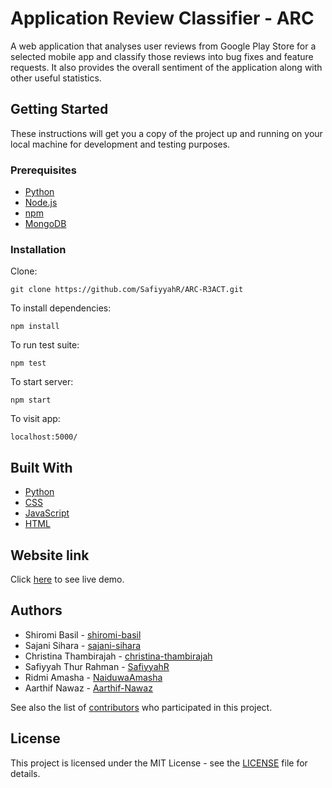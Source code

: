 # Application Review Classifier - ARC
A web application that analyses user reviews from Google Play Store for a selected mobile app and classify those reviews into bug fixes and feature requests. It also provides the overall sentiment of the application along with other useful statistics.

## Getting Started

These instructions will get you a copy of the project up and running on your local machine for development and testing purposes.

### Prerequisites

* [Python](https://www.python.org/downloads/)
* [Node.js](https://nodejs.org/en/download/)
* [npm](https://docs.npmjs.com/downloading-and-installing-node-js-and-npm)
* [MongoDB](https://docs.mongodb.com/manual/administration/install-community/)

### Installation

Clone:
  
    git clone https://github.com/SafiyyahR/ARC-R3ACT.git

To install dependencies:

    npm install

To run test suite:  

    npm test  

To start server:

    npm start

To visit app:

    localhost:5000/ 

## Built With
* [Python](https://www.python.org/)
* [CSS](https://www.w3.org/Style/CSS/Overview.en.html)
* [JavaScript](https://devdocs.io/javascript/)
* [HTML](https://www.w3.org/html/)

## Website link
Click [here](http://arc-r3act.herokuapp.com/) to see live demo.

## Authors
* Shiromi Basil - [shiromi-basil](https://github.com/shiromi-basil)
* Sajani Sihara - [sajani-sihara](https://github.com/sajani-sihara)
* Christina Thambirajah - [christina-thambirajah](https://github.com/christina-thambirajah)
* Safiyyah Thur Rahman - [SafiyyahR](https://github.com/SafiyyahR)
* Ridmi Amasha - [NaiduwaAmasha](https://github.com/NaiduwaAmasha)
* Aarthif Nawaz - [Aarthif-Nawaz](https://github.com/Aarthif-Nawaz)

See also the list of [contributors](https://github.com/SafiyyahR/ARC-R3ACT/graphs/contributors) who participated in this project.

## License
This project is licensed under the MIT License - see the [LICENSE](LICENSE) file for details. 
